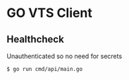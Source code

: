 # GO VTS Client 

## Healthcheck
Unauthenticated so no need for secrets
```
$ go run cmd/api/main.go
```



